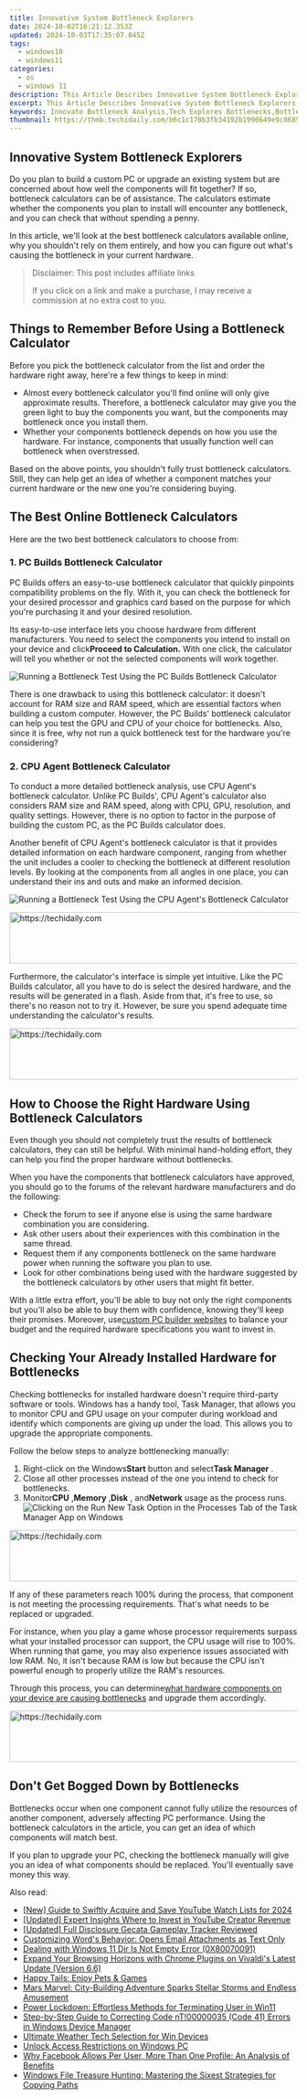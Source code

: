 ```yaml
---
title: Innovative System Bottleneck Explorers
date: 2024-10-02T16:21:12.353Z
updated: 2024-10-03T17:35:07.045Z
tags:
  - windows10
  - windows11
categories:
  - os
  - windows 11
description: This Article Describes Innovative System Bottleneck Explorers
excerpt: This Article Describes Innovative System Bottleneck Explorers
keywords: Innovate Bottleneck Analysis,Tech Explores Bottlenecks,Bottleneck System Insight,Innovative Bottleneck Solutions,Discover System Hurdles,Exploring System Blocks,Advance Bottleneck Identification
thumbnail: https://thmb.techidaily.com/b6c1c170b3fb34192b1990649e9c8685733790cb7484ba703ce124bf47249cb0.jpg
---
```


## Innovative System Bottleneck Explorers

 Do you plan to build a custom PC or upgrade an existing system but are concerned about how well the components will fit together? If so, bottleneck calculators can be of assistance. The calculators estimate whether the components you plan to install will encounter any bottleneck, and you can check that without spending a penny.

 In this article, we'll look at the best bottleneck calculators available online, why you shouldn't rely on them entirely, and how you can figure out what's causing the bottleneck in your current hardware.

>  Disclaimer: This post includes affiliate links
>
>  If you click on a link and make a purchase, I may receive a commission at no extra cost to you.
>

## Things to Remember Before Using a Bottleneck Calculator

 Before you pick the bottleneck calculator from the list and order the hardware right away, here're a few things to keep in mind:

* Almost every bottleneck calculator you'll find online will only give approximate results. Therefore, a bottleneck calculator may give you the green light to buy the components you want, but the components may bottleneck once you install them.
* Whether your components bottleneck depends on how you use the hardware. For instance, components that usually function well can bottleneck when overstressed.

 Based on the above points, you shouldn't fully trust bottleneck calculators. Still, they can help get an idea of whether a component matches your current hardware or the new one you're considering buying.

## The Best Online Bottleneck Calculators

Here are the two best bottleneck calculators to choose from:

### 1. PC Builds Bottleneck Calculator

 PC Builds offers an easy-to-use bottleneck calculator that quickly pinpoints compatibility problems on the fly. With it, you can check the bottleneck for your desired processor and graphics card based on the purpose for which you're purchasing it and your desired resolution.

 Its easy-to-use interface lets you choose hardware from different manufacturers. You need to select the components you intend to install on your device and click**Proceed to Calculation.** With one click, the calculator will tell you whether or not the selected components will work together.

![Running a Bottleneck Test Using the PC Builds Bottleneck Calculator](https://static1.makeuseofimages.com/wordpress/wp-content/uploads/2022/12/running-a-bottleneck-test-using-the-pc-builds-bottleneck-calculator.jpg)

 There is one drawback to using this bottleneck calculator: it doesn't account for RAM size and RAM speed, which are essential factors when building a custom computer. However, the PC Builds' bottleneck calculator can help you test the GPU and CPU of your choice for bottlenecks. Also, since it is free, why not run a quick bottleneck test for the hardware you're considering?

### 2. CPU Agent Bottleneck Calculator

 To conduct a more detailed bottleneck analysis, use CPU Agent's bottleneck calculator. Unlike PC Builds', CPU Agent's calculator also considers RAM size and RAM speed, along with CPU, GPU, resolution, and quality settings. However, there is no option to factor in the purpose of building the custom PC, as the PC Builds calculator does.

 Another benefit of CPU Agent's bottleneck calculator is that it provides detailed information on each hardware component, ranging from whether the unit includes a cooler to checking the bottleneck at different resolution levels. By looking at the components from all angles in one place, you can understand their ins and outs and make an informed decision.

![Running a Bottleneck Test Using the CPU Agent's Bottleneck Calculator](https://static1.makeuseofimages.com/wordpress/wp-content/uploads/2022/12/running-a-bottleneck-test-using-the-cpu-agent-s-bottleneck-calculator.jpg)

<!-- affiliate ads begin -->
<a href="https://appsumo.8odi.net/c/5597632/2123731/7443" target="_top" id="2123731">
  <img src="//a.impactradius-go.com/display-ad/7443-2123731" border="0" alt="https://techidaily.com" width="728" height="90"/>
</a>
<img height="0" width="0" src="https://appsumo.8odi.net/i/5597632/2123731/7443" style="position:absolute;visibility:hidden;" border="0" />
<!-- affiliate ads end -->

 Furthermore, the calculator's interface is simple yet intuitive. Like the PC Builds calculator, all you have to do is select the desired hardware, and the results will be generated in a flash. Aside from that, it's free to use, so there's no reason not to try it. However, be sure you spend adequate time understanding the calculator's results.

<!-- affiliate ads begin -->
<a href="https://appsumo.8odi.net/c/5597632/2037335/7443" target="_top" id="2037335">
  <img src="//a.impactradius-go.com/display-ad/7443-2037335" border="0" alt="https://techidaily.com" width="728" height="90"/>
</a>
<img height="0" width="0" src="https://appsumo.8odi.net/i/5597632/2037335/7443" style="position:absolute;visibility:hidden;" border="0" />
<!-- affiliate ads end -->

## How to Choose the Right Hardware Using Bottleneck Calculators

 Even though you should not completely trust the results of bottleneck calculators, they can still be helpful. With minimal hand-holding effort, they can help you find the proper hardware without bottlenecks.

 When you have the components that bottleneck calculators have approved, you should go to the forums of the relevant hardware manufacturers and do the following:

* Check the forum to see if anyone else is using the same hardware combination you are considering.
* Ask other users about their experiences with this combination in the same thread.
* Request them if any components bottleneck on the same hardware power when running the software you plan to use.
* Look for other combinations being used with the hardware suggested by the bottleneck calculators by other users that might fit better.

 With a little extra effort, you'll be able to buy not only the right components but you'll also be able to buy them with confidence, knowing they'll keep their promises. Moreover, use[custom PC builder websites](https://www.makeuseof.com/best-custom-pc-builder-website/) to balance your budget and the required hardware specifications you want to invest in.

## Checking Your Already Installed Hardware for Bottlenecks

 Checking bottlenecks for installed hardware doesn't require third-party software or tools. Windows has a handy tool, Task Manager, that allows you to monitor CPU and GPU usage on your computer during workload and identify which components are giving up under the load. This allows you to upgrade the appropriate components.

Follow the below steps to analyze bottlenecking manually:

1. Right-click on the Windows**Start** button and select**Task Manager** .
2. Close all other processes instead of the one you intend to check for bottlenecks.
3. Monitor**CPU** ,**Memory** ,**Disk** , and**Network** usage as the process runs.  
![Clicking on the Run New Task Option in the Processes Tab of the Task Manager App on Windows](https://static1.makeuseofimages.com/wordpress/wp-content/uploads/2022/12/2-clicking-on-the-run-new-task-option-in-the-processes-tab-of-the-task-manager-app-on-windows.jpg)

<!-- affiliate ads begin -->
<a href="https://aligracehair.sjv.io/c/5597632/2036486/19272" target="_top" id="2036486">
  <img src="//a.impactradius-go.com/display-ad/19272-2036486" border="0" alt="https://techidaily.com" width="728" height="90"/>
</a>
<img height="0" width="0" src="https://aligracehair.sjv.io/i/5597632/2036486/19272" style="position:absolute;visibility:hidden;" border="0" />
<!-- affiliate ads end -->

 If any of these parameters reach 100% during the process, that component is not meeting the processing requirements. That's what needs to be replaced or upgraded.

 For instance, when you play a game whose processor requirements surpass what your installed processor can support, the CPU usage will rise to 100%. When running that game, you may also experience issues associated with low RAM. No, it isn't because RAM is low but because the CPU isn't powerful enough to properly utilize the RAM's resources.

 Through this process, you can determine[what hardware components on your device are causing bottlenecks](https://www.makeuseof.com/what-is-bottlenecking-my-pc-how-do-i-fix-it/) and upgrade them accordingly.

<!-- affiliate ads begin -->
<a href="https://aidotcom.pxf.io/c/5597632/2129043/19576" target="_top" id="2129043">
  <img src="//a.impactradius-go.com/display-ad/19576-2129043" border="0" alt="https://techidaily.com" width="728" height="90"/>
</a>
<img height="0" width="0" src="https://aidotcom.pxf.io/i/5597632/2129043/19576" style="position:absolute;visibility:hidden;" border="0" />
<!-- affiliate ads end -->

## Don't Get Bogged Down by Bottlenecks

 Bottlenecks occur when one component cannot fully utilize the resources of another component, adversely affecting PC performance. Using the bottleneck calculators in the article, you can get an idea of which components will match best.

 If you plan to upgrade your PC, checking the bottleneck manually will give you an idea of what components should be replaced. You'll eventually save money this way.

<ins class="adsbygoogle"
     style="display:block"
     data-ad-format="autorelaxed"
     data-ad-client="ca-pub-7571918770474297"
     data-ad-slot="1223367746"></ins>

<ins class="adsbygoogle"
     style="display:block"
     data-ad-client="ca-pub-7571918770474297"
     data-ad-slot="8358498916"
     data-ad-format="auto"
     data-full-width-responsive="true"></ins>

<span class="atpl-alsoreadstyle">Also read:</span>
<div><ul>
<li><a href="https://youtube-webster.techidaily.com/uide-to-swiftly-acquire-and-save-youtube-watch-lists-for-2024/"><u>[New] Guide to Swiftly Acquire and Save YouTube Watch Lists for 2024</u></a></li>
<li><a href="https://youtube-data.techidaily.com/ed-expert-insights-where-to-invest-in-youtube-creator-revenue/"><u>[Updated] Expert Insights Where to Invest in YouTube Creator Revenue</u></a></li>
<li><a href="https://digital-screen-recording.techidaily.com/updated-full-disclosure-gecata-gameplay-tracker-reviewed/"><u>[Updated] Full Disclosure Gecata Gameplay Tracker Reviewed</u></a></li>
<li><a href="https://win11-tips.techidaily.com/customizing-words-behavior-opens-email-attachments-as-text-only/"><u>Customizing Word's Behavior: Opens Email Attachments as Text Only</u></a></li>
<li><a href="https://win11-tips.techidaily.com/dealing-with-windows-11-dir-is-not-empty-error-0x80070091/"><u>Dealing with Windows 11 Dir Is Not Empty Error (0X80070091)</u></a></li>
<li><a href="https://some-techniques.techidaily.com/expand-your-browsing-horizons-with-chrome-plugins-on-vivaldis-latest-update-version-66/"><u>Expand Your Browsing Horizons with Chrome Plugins on Vivaldi's Latest Update (Version 6.6)</u></a></li>
<li><a href="https://buynow-info.techidaily.com/happy-tails-enjoy-pets-and-games/"><u>Happy Tails: Enjoy Pets & Games</u></a></li>
<li><a href="https://buynow-marvelous.techidaily.com/mars-marvel-city-building-adventure-sparks-stellar-storms-and-endless-amusement/"><u>Mars Marvel: City-Building Adventure Sparks Stellar Storms and Endless Amusement</u></a></li>
<li><a href="https://win11-tips.techidaily.com/power-lockdown-effortless-methods-for-terminating-user-in-win11/"><u>Power Lockdown: Effortless Methods for Terminating User in Win11</u></a></li>
<li><a href="https://techno-recovery.techidaily.com/step-by-step-guide-to-correcting-code-nt00000035-code-41-errors-in-windows-device-manager/"><u>Step-by-Step Guide to Correcting Code nT!00000035 (Code 41) Errors in Windows Device Manager</u></a></li>
<li><a href="https://win11-tips.techidaily.com/ultimate-weather-tech-selection-for-win-devices/"><u>Ultimate Weather Tech Selection for Win Devices</u></a></li>
<li><a href="https://win11-tips.techidaily.com/unlock-access-restrictions-on-windows-pc/"><u>Unlock Access Restrictions on Windows PC</u></a></li>
<li><a href="https://facebook.techidaily.com/why-facebook-allows-per-user-more-than-one-profile-an-analysis-of-benefits/"><u>Why Facebook Allows Per User, More Than One Profile: An Analysis of Benefits</u></a></li>
<li><a href="https://win11-tips.techidaily.com/windows-file-treasure-hunting-mastering-the-sixest-strategies-for-copying-paths/"><u>Windows File Treasure Hunting: Mastering the Sixest Strategies for Copying Paths</u></a></li>
</ul></div>


